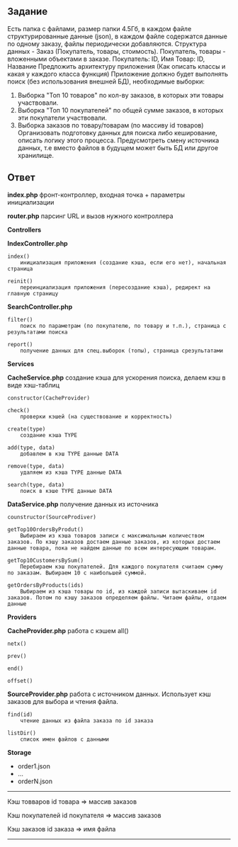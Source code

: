 ## Задание
Есть папка с файлами, размер папки 4.5Гб, в каждом файле структурированные данные (json), в каждом файле содержатся данные по одному заказу, файлы периодически добавляются.
Структура данных - Заказ (Покупатель, товары, стоимость). Покупатель, товары - вложенными объектами в заказе.
Покупатель: ID, Имя
Товар: ID, Название
Предложить архитектуру приложения (Как описать классы и какая у каждого класса функция)
Приложение должно будет выполнять поиск (без использования внешней БД), необходимые выборки: 
1. Выборка "Топ 10 товаров" по кол-ву заказов, в которых эти товары участвовали.
2. Выборка "Топ 10 покупателей" по общей сумме заказов, в которых эти покупатели участвовали.
3. Выборка заказов по товару/товарам (по массиву id товаров)
Организовать подготовку данных для поиска либо кеширование, описать логику этого процесса.
Предусмотреть смену источника данных, т.е вместо файлов в будущем может быть БД или другое хранилище.

## Ответ

__index.php__
  фронт-контроллер, входная точка + параметры инициализации

__router.php__
	парсинг URL и вызов нужного контроллера

__Controllers__

  __IndexController.php__
  
    index()
    	инициализация приложения (создание кэша, если его нет), начальная страница
    
    reinit()
	    переинциализация приложения (пересоздание кэша), редирект на главную страницу
  
  __SearchController.php__
    
    filter()
    	поиск по параметрам (по покупателю, по товару и т.п.), страница с результатами поиска
    
    report()
    	получение данных для спец.выборок (топы), страница срезультатами

__Services__

  __CacheService.php__
  создание кэша для ускорения поиска, делаем кэш в виде хэш-таблиц
    
    constructor(CacheProvider)
    
    check()
    	проверки кэшей (на существование и корректность)
      
    create(type)
    	создание кэша TYPE
      
    add(type, data)
    	добавлем в кэш TYPE данные DATA
      
    remove(type, data)
    	удаляем из кэша TYPE данные DATA
      
    search(type, data)
    	поиск в кэше TYPE данные DATA
  
  __DataService.php__
	получение данных из источника
  
    counstructor(SourceProdiver)
    
    getTop10OrdersByProdut()
    	Выбираем из кэша товаров записи с максимальным количеством заказов. По кэшу заказов достаем данные заказов, из которых достаем данные товара, пока не найдем данные по всем интересующим товарам.
    
    getTop10CustomersBySum()
    	Перебираем кэш покупателей. Для каждого покупателя считаем сумму по заказам. Выбираем 10 с наибольшей суммой.
    
    getOrdersByProducts(ids)
    	Выбираем из кэша товары по id, из каждой записи вытаскиваем id заказов. Потом по кэшу заказов определяем файлы. Читаем файлы, отдаем данные

__Providers__

  __CacheProvider.php__
  	работа с кэшем
    all()
    
    netx()
    
    prev()
    
    end()
    
    offset()
  
  __SourceProvider.php__
  	работа с источником данных. Использует кэш заказов для выбора и чтения файла.
    
    find(id)
    	чтение данных из файла заказа по id заказа
    
    listDir()
    	список имен файлов с данными
 
__Storage__
  - order1.json
  - ...
  - orderN.json

---
  Кэш товваров
    id товара => массив заказов

  Кэш покупателей
    id покупателя => массив заказов
  
  Кэш заказов
    id заказа => имя файла
___
